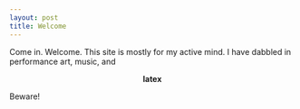 ```yaml
---
layout: post
title: Welcome
---
```


Come in. Welcome. This site is mostly for my active mind. I have dabbled in performance art, music, and

$$ \textbf{latex} $$

Beware!
